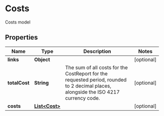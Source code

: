 

# Costs

Costs model

## Properties

| Name | Type | Description | Notes |
|------------ | ------------- | ------------- | -------------|
|**links** | **Object** |  |  [optional] |
|**totalCost** | **String** | The sum of all costs for the CostReport for the requested period, rounded to 2 decimal places, alongside the ISO 4217 currency code. |  [optional] |
|**costs** | [**List&lt;Cost&gt;**](Cost.md) |  |  [optional] |



